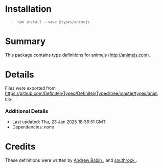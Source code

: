 # Installation
> `npm install --save @types/animejs`

# Summary
This package contains type definitions for animejs (http://animejs.com).

# Details
Files were exported from https://github.com/DefinitelyTyped/DefinitelyTyped/tree/master/types/animejs.

### Additional Details
 * Last updated: Thu, 23 Jan 2025 18:36:51 GMT
 * Dependencies: none

# Credits
These definitions were written by [Andrew Babin    ](https://github.com/A-Babin), and [southrock        ](https://github.com/southrock).
